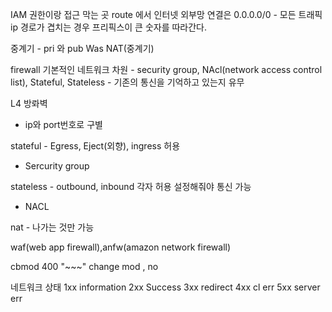 IAM 권한이랑 접근 막는 곳 
route 에서 인터넷 외부망 연결은 0.0.0.0/0 - 모든 트래픽
ip 경로가 겹치는 경우 프리픽스이 큰 숫자를 따라간다.

중계기 - pri 와 pub 
Was NAT(중계기) 

firewall
기본적인 네트워크 차원 - security group, NAcl(network access control list), 
Stateful, Stateless  - 기존의 통신을 기억하고 있는지 유무

L4 방롸벽
- ip와 port번호로 구별

stateful - Egress, Eject(외향), ingress 허용
- Sercurity group

stateless - outbound, inbound 각자 허용 설정해줘야 통신 가능
- NACL


nat - 나가는 것만 가능

waf(web app firewall),anfw(amazon network firewall)


cbmod 400 "~~~"
change mod , no 

네트워크 상태 
1xx information
2xx Success
3xx redirect
4xx cl err
5xx server err
